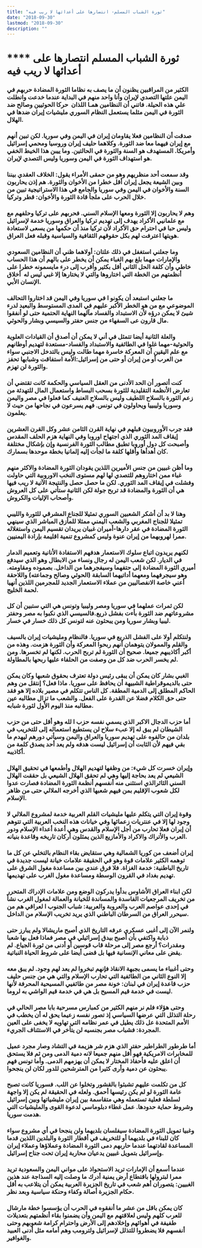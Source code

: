 ```yaml
---
title: "ثورة الشباب المسلم- انتصارها على أعدائها لا ريب فيه"
date: "2018-09-30"
lastmod: "2018-09-30"
description: ""
---
```

# **** **ثورة الشباب المسلم انتصارها على أعدائها لا ريب فيه**

### الكثير من المراقبين يظنون أن ما يصف به نظاما الثورة المضادة حربهم في اليمن علتها التصدي لإيران وأنا واحد منهم في البداية عندما خدعت وانطلت علي هذه الحيلة. فاتني أن النظامين همـا اللذان  حركا الحوثيين وصالح ضد الثورة في اليمن مثلما يستعمل النظام السوري مليشيات إيران ضدها في الهلال.

### صدقت أن النظامين فعلا يقاومان إيران في اليمن وفي سوريا. لكن تبين أنهم مع إيران فيهما معا ضد الثورة. وكلاهما حليف إيران وروسيا ومحمي إسرائيل وأمريكا. المستهدف هو السنة والثورة في الحالتين. وما ييبن هذا الخيط الخفي هو استهداف الثورة في اليمن وسوريا وليس التصدي لإيران.

### وقد سمعت أحد منظريهم وهو من حمقى الأمراء يقول: الخلاف العقدي بيننا وبين الشيعة يجعل إيران أقل خطرا من الأخوان والثورة. هم إذن يحاربون السنة والأخوان في اليمن وفي سوريا والجامع في هذا الاستراتيجية تبين من خلال الحرب على ملجأ قادة الثورة والأخوان: قطر وتركيا.

### وهم لا يحاربون إلا الثورة ومعها الإسلام السني. فحربهم على تركيا وحلفهم مع مع علمانيي الأكراد يهدف إلى تهديم تركيا والعراق وسوريا خدمة لإسرائيل وليس حبا في احترام حق الأكراد لأن تركيا منذ أن حكمها من يسعى لاستعادة هويتها اعترفت لهم بكل حقوقهم الثقافية والسياسية وقبله فعل العراق.

### وما جعلني استغفل في ذلك علتان: أولاهما ظني أن النظامين السعودي والإمارات مهما بلغ بهم الغباء يمكن أن يخطر على بالهم أن هذا الحساب خاطي وأن كلفة الحل الثاني أقل بكثير وأقرب إلى درء مايسمونه خطرا على أنظمتهم من الخطة التي اختاروها والتي لا يختارها إلا غبي ليس له  أخلاق الإنسان الأبي.

### ما جعلني استبعد أن يكونو ا في سوريا وفي اليمن قد اختاروا التحالف الموضوعي مع من هو الخطر الأكبر عليهم في المدى المستوسط والبعيد لدرء شيئ لا يمكن درؤه لأن الاستبداد والفساد مآلهما النهاية الحتمية حتى لو أنفقوا مال قارون عى السفهاء من جنس حفتر والسيسي وبشار والحوثي.

### والعلة الثانية أيضا تتمثل في أني لا يمكن أن أصدق أن القيادات العلوية والحوثية-مهما غلوا في الطائفية والاستبداد والفساد-مستعدة لتهديم أوطانهم مع علم اليقين أن المعركة خاسرة مهما طالت وليس بالتدخل الاجنبي سواء من العرب أو من إيران أو حتى من إسرائيل:الأمة استفاقت وشبابها تحفز والثورة لن تهزم.

### كنت أتصور أن الحد الأدنى من العقل السياسي والحكمة كانت تقتضي أن تعارض الأنظمة التقليدية للثورة بسحب البساط واستعمال المال للتهدئة من زعم الثورة بالسلاح اللطيف وليس بالسلاح العنيف كما فعلوا في مصر واليمن وسوريا وليبييا ويحاولون في تونس. فهم يسرعون في نجاحها من حيث لا يعلمون.

### فقد جرب الأوروبيون قبلهم في نهاية القرن الثامن عشر وكل القرن العشرين إيقاف المد الثوري الذي اجتهاح اوروبا وفي النهاية هزم الحلف المقدس وأصبحت كل دول أوروبا تطبق مطالب الثورة الفرنسية وإن بإشكال مختلفة كان أهدأها وأقلها كلفة ما لجأت إليه إلمانيا بخطة موحدها بسمارك.

### وما أظن غبيين من جنس الأميرين اللذين يقودان الثورة المضادة والاكثر منهم غباء ممن اختاروهم للتصدي لها لهم مستوى النخب الاوروبية التي حاولت وفشلت في إيقاف المد الثوري. لكن ما حصل حصل والنتيجة الآتية لا ريب فيها هي أن الثورة والمضادة قد تربح جولة لكن الثانية ستأتي على كل العروش وأصحاب الإليات والكروش.

### وهنا لا بد أن أشكر الشعبين السوري تمثيلا للجناع المشرقي للثورة والليبي تمثيلا للجناج المغربي والشعب اليمني ممثلا للمأزق المباشر الذي سينهي الثورة المضادة في عقر دارها-أميران غبيان يريدان تقسيم اليمن واستغلاله ممرا لهروبهما من إيران عنوة وليس كمشروع تنمية اقليمة بإرادة اليمنيين.

### لكنهم يريدون اتباع سلوك الاستعمار هدفهم الاستفادة الأنانية وتعميم الدمار في الديار. لكن شعب اليمن له رجال ونساء من الابطال وهو الذي سيدفع أميري الثورة المضادة إلى حتفهما وسيفجرهما من الداخل. بصموده ومقاومته. وهو سيجرفهما ومعهما أداتيهما السابقة (الحوثي وصالح وجماعته) واللاحقة أعني خاصة الانفصاليين من عملاء الاستعمار الجديد للمجرمين اللذين أنهيا لحمة الخليج.

### لكن ثمرات عملهما في سوريا ومصر وليبيا وتونس هي التي ستبين أن كل مشروعاتهم ضد الثورة بأءت بفشل ذريع.فالسيسي الذي نكبوا به مصر وحفتر ليبيا وبشار سوريا ومن يبحثون عنه لتونس كل ذلك خسار في خسار.

### ولنتكلم أولا على الفشل الذريع في سوريا. فالنظام ومليشيات إيران بالسيف والقلم والممولان يتوهمان أنهم ربحوا المعركة وأن الثورة هزمت. وهذه من أكبر أكاذيبهم جميعا. صحيح أن الثورة لم تربح الحرب. لكنها لم تخسرها. ومن لم يخسر الحرب ضد كل من وصفت من الحلفاء عليها ربحها بالمطاولة.

### الغبي بشار كان يمكن أن يبقى رئيس دولة تعترف بحقوق شعبها وكان يمكن حتى بالديموقراطية الشبيهة أن يحافظ على سوريا. ماذا فعل؟ إنتقل من وهم الحاكم المطلق إلى الدمية المطقة. كل الناس تتكلم في مصير بلاده إلا هو فقد حتى حق الكلام فضلا عن القدرة على الفعل. والشعب ما تزال مطالبه عين مطالبه منذ اليوم الأول لثورة شبابه.

### أما حزب الدجال الاكبر الذي يسمي نفسه حزب ا لله وهو أقل حتى من حزب الشيطان لم يبق له إلا عبء سلاح لن يستطيع استعماله إلى للتخريب في بلدان من حالفوه على تهديم سوريا والعراق واليمن وسيأتي دورهم ليهدم ما بقي فيهم لأن الثابت أن إسرائيل ليست هدفه ولم يعد أحد يصدق كلمة من أكاذيبه.

### وإيران خسرت كل شيء: من وظفها لتهديم الهلال وأطمعها في تحقيق الهلال الشيعي لم يعد بحاجة إليها وهي لم تحقق الهلال الشيعي بل حققت الهلال السني الثائرالذي استثنى منه أنفسهم أنظمة الثورة المضادة فصارت عدوا لكل شعوب الإقليم بمن فيهم شعبها الذي أخرجه الملالي حتى من ظاهر الإسلام.

### وقوة إيران التي يتكلم عليها مليشيات القلم العربية خدمة لمشروع الملالي لا وجود لها إلا في عنتريات زعمائها وفي خيانات هذه النخب العربية التي تتوهم أن إيران فعلا تحارب من أجل الإسلام والقدس وهي أعدة أعداء الإسلام ودور العرب والأتراك والاكراد والأمازيع الذين يمثلون أركان تاريخه وقاعدة بنيانه.

### إيران أضعف من كوريا الشمالية وهي ستقايض بقاء النظام بالتخلي عن كل ما توهمه الكثير علامات قوة وهو في الحقيقة علامات خيانة ليست جديدة في تاريخ الباطنية: خدمة الغزاة. فلا فرق عندي بين مساعدة مغول الشرق على تهديم بغداد في القرون الوسطة ومساعدة مغول الغرب على تهديمها.

### لكن ابناء العراق الأشاوس بدأوا يدركون الوضع ومن علامات الإدراك المتحرر من تخريف المرجعيات الفاسدة والمساندة للخيانة والعمالة لمغول الغرب نشأ في إحدى عواصم العرب والعروبة والعربية: شباب الجنوب ا لعراقي هم من سيحرر العراق من السرطان الباطني الذي يريد تخريب الإسلام من الداخل.

### ولنمر الآن إلى أغبى عسكري عرفه التاريخ الذي أصبح ماريشالا ولم يبارز حتى ذبابة واكتفي بأن أصبح بيدق إسرائيلي في مصر فماذا فعل بها شعبا ومقدرات؟ أرجع مصر إلى مرحلة قاب قوسين أو أدنى من ثورة الجياع. لم يقض على معاني الإنسانية فيها بل قضى أيضا على شروط الحياة النباتية.

### وحتى أغبياء ما يسمى بجبهة الانقاذ فإنهم تبخروا لم يعد لهم وجود. لم يبق معه إلا النوع الثاني من الطائفية التي تحارب الإسلام والتي هي من جنس حليف حزب قاعدة إيران في لبنان: خونة مصر من طائفيي المسيحية المحرفة لأنها ليست في خدمة قيم المسيح بل هي في خدمة قيم الواشي به لروما.

### وحتى هؤلاء فلم نر منهم الكثير من كمبارس مسرحية بابا مصر الحالي في رحلة التذلل التي عرضها السياسي إذ تصور نفسه زعيما يحق له أن يخطب في الأمم المتحدة عل ذلك يطيل في عمر نظامه التي تهاويه لا يخفى على العين المجردة: فشباب مصر بجنسيه لن يتأخر في الاستئناف الجريء.

### أما طرطور الطراطير حفتر الذي هزم شر هزيمة في التشاد وصار مجرد عميل للمخابرات الامريكية فهو أقل منهم جميعا لانه دمية الدمى ومن ثم فلا يستحق أن اعلق عليه فأحفاذ المختار لا يمكن أن يهزمهم الدمى. وأما تونس فهم يبحثون عن دمية وأرى كثيرا من المترشحين للدور لكان لن ينجحوا.

### كل من تكلمت عليهم تشبثوا بالقشور وتخلوا عن اللب. فسوريا كانت تصبح عامة الثورة لو لم يكن رئيسها أحمق. ولعله في الحقيقة لم يكن إلا واجهة لسلطة فعلية تستعمله وهي متقاسمة بين إيران مليشياتها وبين إسرائيل وشروط حماية حدودها. عمل غطاء دبلوماسي لدعوة القوى والمليشيات التي هدمت سوريا.

### وغبيا تمويل الثورة المضادة سيفلسان بلديهما ولن ينجحا في أي مشروع سواء كان للبناء في بلديهما أو للتخريف في أقطار الثورة والبلدين اللذين قدما المساعدة لقادتهما عندما حاربهم دمى الثورة المضادة وعملاؤها وعملاء إيران وإسرائيل بتمويل غبيين يدعيان محاربة إيران تحت جناح إسرائيل.

### عندما أسمع أن الإمارات تريد الاستحواذ على مواني اليمن والسعودية تريد ممرا لبترولها باقتطاع أرض يمنية أدرك ما وصلت إليه السذاجة عند هذين الغبيين: يتصوران أهم شعب في تاريخ الجزيرة العربية يمكن أن يتلاعب به أقل حكام الجزيرة أصالة وكفاء وحنكة سياسية وبعد نظر.

### كان يمكن باقل من عشر ما أنفقوه في الحرب أن يؤسسوا خطة مارشال للعرب كلهم وليس لعلاقتهم مع اليمن وأن يضمنوا بقاء أنظمتهم بتعديلات طفيفة في أهوائهم وإخلادهم إلى الأرض واحترام كرامة شعوبهم وحتى أنفسهم فلا يضطروا للتذلل لإسرائيل ولترومب وهم أمامه مثل أدنى العبيد والغوافير.

###